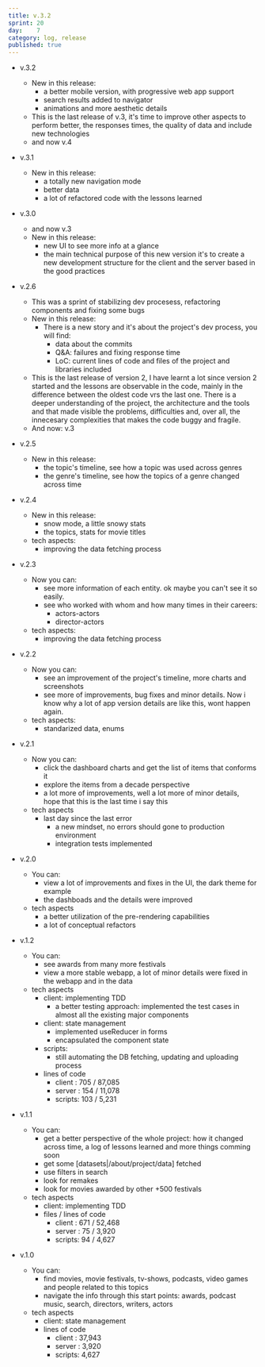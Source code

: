 ```yaml
---
title: v.3.2
sprint: 20
day:	7
category: log, release
published: true
---
```


- v.3.2
	- New in this release:
		- a better mobile version, with progressive web app support
		- search results added to navigator
		- animations and more aesthetic details
	- This is the last release of v.3, it's time to improve other aspects to perform better, the responses times, the quality of data and include new technologies
	- and now v.4
- v.3.1
	- New in this release:
		- a totally new navigation mode
		- better data
		- a lot of refactored code with the lessons learned
- v.3.0
	- and now v.3
	- New in this release:
		- new UI to see more info at a glance
		- the main technical purpose of this new version it's to create a new development structure for the client and the server based in the good practices
- v.2.6
	- This was a sprint of stabilizing dev procesess, refactoring components and fixing some bugs
	- New in this release:
		- There is a new story and it's about the project's dev process, you will find:
			- data about the commits
			- Q&A: failures and fixing response time
			- LoC: current lines of code and files of the project and libraries included
	- This is the last release of version 2, I have learnt a lot since version 2 started and the lessons are observable in the code, mainly in the difference between the oldest code vrs the last one. There is a deeper understanding of the project, the architecture and the tools and that made visible the problems, difficulties and, over all, the innecesary complexities that makes the code buggy and fragile. 
	- And now: v.3
- v.2.5
	- New in this release:
		- the topic's timeline, see how a topic was used across genres
		- the genre's timeline, see how the topics of a genre changed across time
- v.2.4
	- New in this release:
		- snow mode, a little snowy stats
		- the topics, stats for movie titles
	- tech aspects:
		- improving the data fetching process
- v.2.3
	- Now you can:
		- see more information of each entity. ok maybe you can't see it so easily.
		- see who worked with whom and how many times in their careers: 
			- actors-actors
			- director-actors
	- tech aspects:
		- improving the data fetching process
- v.2.2
	- Now you can:
		- see an improvement of the project's timeline, more charts and screenshots
		- see more of improvements, bug fixes and minor details. Now i know why a lot of app version details are like this, wont happen again.
	- tech aspects:
		- standarized data, enums
- v.2.1
	- Now you can:
		- click the dashboard charts and get the list of items that conforms it
		- explore the items from a decade perspective
		- a lot more of improvements, well a lot more of minor details, hope that this is the last time i say this
	- tech aspects
		- last day since the last error
			- a new mindset, no errors should gone to production environment
			- integration tests implemented
- v.2.0
	- You can:
		- view a lot of improvements and fixes in the UI, the dark theme for example
		- the dashboads and the details were improved
	- tech aspects
		- a better utilization of the pre-rendering capabilities
		- a lot of conceptual refactors

- v.1.2
	- You can:
		- see awards from many more festivals
		- view a more stable webapp, a lot of minor details were fixed in the webapp and in the data
	- tech aspects
		- client: implementing TDD
			- a better testing approach: implemented the test cases in almost all the existing major components 
		- client: state management
			- implemented useReducer in forms
			- encapsulated the component state
		- scripts:
			- still automating the DB fetching, updating and uploading process
		- lines of code
			- client : 705 / 87,085
			- server : 154 / 11,078
			- scripts: 103 / 5,231

- v.1.1
	- You can:
		- get a better perspective of the whole project: how it changed across time, a log of lessons learned and more things comming soon
		- get some [datasets|/about/project/data] fetched
		- use filters in search 
		- look for remakes
		- look for movies awarded by other +500 festivals
	- tech aspects
		- client: implementing TDD
		- files / lines of code
			- client : 671 / 52,468
			- server :  75 / 3,920
			- scripts:  94 / 4,627

- v.1.0
	- You can:
		- find movies, movie festivals, tv-shows, podcasts, video games and people related to this topics
		- navigate the info through this start points: awards, podcast music, search, directors, writers, actors
	- tech aspects
		- client: state management
		- lines of code
			- client : 37,943
			- server :  3,920
			- scripts:  4,627